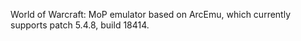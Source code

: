 World of Warcraft: MoP emulator based on ArcEmu, which currently supports patch 5.4.8, build 18414.
